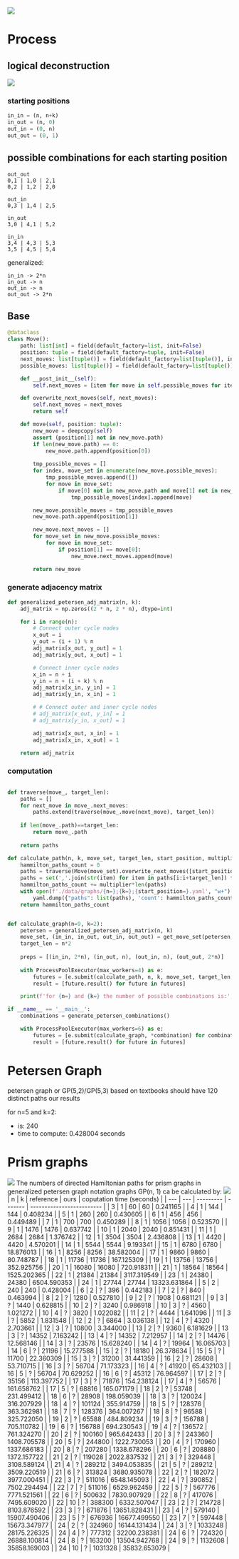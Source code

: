 ![](assets/Pasted%20image%2020230509092647.png)

# Process

## logical deconstruction
![](assets/Pasted%20image%2020230509093312.png)

### starting positions

```python
in_in = (n, n+k)
in_out = (n, 0)
out_in = (0, n)
out_out = (0, 1)
```

## possible combinations for each starting position
```
out_out
0,1 | 1,0 | 2,1
0,2 | 1,2 | 2,0

out_in
0,3 | 1,4 | 2,5

in_out
3,0 | 4,1 | 5,2

in_in
3,4 | 4,3 | 5,3
3,5 | 4,5 | 5,4
```

generalized:
```
in_in -> 2*n 
in_out -> n 
out_in -> n 
out_out -> 2*n
```

## Base
```python
@dataclass
class Move():
    path: list[int] = field(default_factory=list, init=False)
    position: tuple = field(default_factory=tuple, init=False)
    next_moves: list[tuple()] = field(default_factory=list[tuple()], init=False)
    possible_moves: list[tuple()] = field(default_factory=list[tuple()])

    def __post_init__(self):
        self.next_moves = [item for move in self.possible_moves for item in move]

    def overwrite_next_moves(self, next_moves):
        self.next_moves = next_moves
        return self

    def move(self, position: tuple):
        new_move = deepcopy(self)
        assert (position[1] not in new_move.path)
        if len(new_move.path) == 0:
            new_move.path.append(position[0])
    
        tmp_possible_moves = []
        for index, move_set in enumerate(new_move.possible_moves):
            tmp_possible_moves.append([])
            for move in move_set:
                if move[0] not in new_move.path and move[1] not in new_move.path:
                    tmp_possible_moves[index].append(move)

        new_move.possible_moves = tmp_possible_moves
        new_move.path.append(position[1])

        new_move.next_moves = []
        for move_set in new_move.possible_moves:
            for move in move_set:
                if position[1] == move[0]:
                    new_move.next_moves.append(move)

        return new_move
```

### generate adjacency matrix

```python
def generalized_petersen_adj_matrix(n, k):
    adj_matrix = np.zeros((2 * n, 2 * n), dtype=int)

    for i in range(n):
        # Connect outer cycle nodes
        x_out = i
        y_out = (i + 1) % n
        adj_matrix[x_out, y_out] = 1
        adj_matrix[y_out, x_out] = 1

        # Connect inner cycle nodes
        x_in = n + i
        y_in = n + (i + k) % n
        adj_matrix[x_in, y_in] = 1
        adj_matrix[y_in, x_in] = 1

        # # Connect outer and inner cycle nodes
        # adj_matrix[x_out, y_in] = 1
        # adj_matrix[y_in, x_out] = 1

        adj_matrix[x_out, x_in] = 1
        adj_matrix[x_in, x_out] = 1

    return adj_matrix
```

### computation
```python

def traverse(move_, target_len):
    paths = []
    for next_move in move_.next_moves:
        paths.extend(traverse(move_.move(next_move), target_len))
    
    if len(move_.path)==target_len:
        return move_.path
    
    return paths

def calculate_path(n, k, move_set, target_len, start_position, multiplier):
    hammilton_paths_count = 0
    paths = traverse(Move(move_set).overwrite_next_moves([start_position]), target_len)
    paths = set(','.join(str(item) for item in paths[i:i+target_len]) for i in range(0, len(paths), target_len))
    hammilton_paths_count += multiplier*len(paths)
    with open(f'./data/graphs/{n=};{k=};{start_position=}.yaml', "w+") as file:
        yaml.dump({"paths": list(paths), 'count': hammilton_paths_count}, file, default_flow_style=False, sort_keys=False)
    return hammilton_paths_count


def calculate_graph(n=9, k=2):
    petersen = generalized_petersen_adj_matrix(n, k)
    move_set, (in_in, in_out, out_in, out_out) = get_move_set(petersen, n, k)
    target_len = n*2
    
    preps = [(in_in, 2*n), (in_out, n), (out_in, n), (out_out, 2*n)]
    
    with ProcessPoolExecutor(max_workers=4) as e:
        futures = [e.submit(calculate_path, n, k, move_set, target_len, *prep) for prep in preps]
        result = [future.result() for future in futures]

    print(f'for {n=} and {k=} the number of possible combinations is:', sum(result), flush=True)

if __name__ == '__main__':
    combinations = generate_petersen_combinations()

    with ProcessPoolExecutor(max_workers=6) as e:
        futures = [e.submit(calculate_graph, *combination) for combination in combinations]
        result = [future.result() for future in futures]
```

# Petersen Graph
petersen graph or GP(5,2)/GP(5,3) based on textbooks should have 120 distinct paths our results

for n=5 and k=2:
* is: 240
* time to compute: 0.428004 seconds

# Prism graphs
![](assets/Pasted%20image%2020230509092824.png)
The numbers of directed Hamiltonian paths for prism graphs in generalized petersen graph notation graphs GP(n, 1) ca be calculated by:
![](assets/Pasted%20image%2020230509092348.png)
| n   | k   | reference | ours    | coputation time (seconds) |
| --- | --- | --------- | ------- | ------------------------- |
| 3   | 1   | 60        | 60      | 0.241165                  |
| 4   | 1   | 144       | 144     | 0.408234                  |
| 5   | 1   | 260       | 260     | 0.430605                  |
| 6   | 1   | 456       | 456     | 0.449489                  |
| 7   | 1   | 700       | 700     | 0.450289                  |
| 8   | 1   | 1056      | 1056    | 0.523570                  |
| 9   | 1   | 1476      | 1476    | 0.637742                  |
| 10  | 1   | 2040      | 2040    | 0.851431                  |
| 11  | 1   | 2684      | 2684    | 1.376742                  |
| 12  | 1   | 3504      | 3504    | 2.436808                  |
| 13  | 1   | 4420      | 4420    | 4.570201                  |
| 14  | 1   | 5544      | 5544    | 9.193341                  |
| 15  | 1   | 6780      | 6780    | 18.876013                 |
| 16  | 1   | 8256      | 8256    | 38.582004                 |
| 17  | 1   | 9860      | 9860    | 80.748787                 |
| 18  | 1   | 11736     | 11736   | 167.125309                |
| 19  | 1   | 13756     | 13756   | 352.925756                |
| 20  | 1   | 16080     | 16080   | 720.918311                |
| 21  | 1   | 18564     | 18564   | 1525.202365               |
| 22  | 1   | 21384     | 21384   | 3117.319549               |
| 23  | 1   | 24380     | 24380   | 6504.590353               |
| 24  | 1   | 27744     | 27744   | 13323.631864              |
| 5   | 2   | 240       | 240     | 0.428004                  |
| 6   | 2   | ?         | 396     | 0.442183                  |
| 7   | 2   | ?         | 840     | 0.463994                  |
| 8   | 2   | ?         | 1280    | 0.527810                  |
| 9   | 2   | ?         | 1908    | 0.681121                  |
| 9   | 3   | ?         | 1440    | 0.628815                  |
| 10  | 2   | ?         | 3240    | 0.986918                  |
| 10  | 3   | ?         | 4560    | 1.021272                  |
| 10  | 4   | ?         | 3820    | 1.022082                  |
| 11  | 2   | ?         | 4444    | 1.641096                  |
| 11  | 3   | ?         | 5852    | 1.831548                  |
| 12  | 2   | ?         | 6864    | 3.036138                  |
| 12  | 4   | ?         | 4320    | 2.703661                  |
| 12  | 3   | ?         | 10800   | 3.344000                  |
| 13  | 2   | ?         | 9360    | 6.181629                  |
| 13  | 3   | ?         | 14352   | 7.163242                  |
| 13  | 4   | ?         | 14352   | 7.212957                  |
| 14  | 2   | ?         | 14476   | 12.568146                 |
| 14  | 3   | ?         | 23576   | 15.628240                 |
| 14  | 4   | ?         | 19964   | 16.065703                 |
| 14  | 6   | ?         | 21196   | 15.277588                 |
| 15  | 2   | ?         | 18180   | 26.378634                 |
| 15  | 5   | ?         | 11700   | 22.360309                 |
| 15  | 3   | ?         | 31200   | 31.441359                 |
| 16  | 2   | ?         | 28608   | 53.710715                 |
| 16  | 3   | ?         | 56704   | 71.173323                 |
| 16  | 4   | ?         | 41920   | 65.432103                 |
| 16  | 5   | ?         | 56704   | 70.629252                 |
| 16  | 6   | ?         | 45312   | 76.964597                 |
| 17  | 2   | ?         | 35156   | 113.397752                |
| 17  | 3   | ?         | 71876   | 154.238124                |
| 17  | 4   | ?         | 56576   | 161.658762                |
| 17  | 5   | ?         | 68816   | 165.071179                |
| 18  | 2   | ?         | 53748   | 231.499412                |
| 18  | 6   | ?         | 28908   | 198.059039                |
| 18  | 3   | ?         | 120024  | 316.207929                |
| 18  | 4   | ?         | 101124  | 355.914759                |
| 18  | 5   | ?         | 128376  | 363.362981                |
| 18  | 7   | ?         | 128376  | 364.007267                |
| 18  | 8   | ?         | 96588   | 325.722050                |
| 19  | 2   | ?         | 65588   | 484.809234                |
| 19  | 3   | ?         | 156788  | 705.110782                |
| 19  | 6   | ?         | 156788  | 694.230543                |
| 19  | 4   | ?         | 136572  | 761.324270                |
| 20  | 2   | ?         | 100160  | 965.642433                |
| 20  | 3   | ?         | 243360  | 1408.705578               |
| 20  | 5   | ?         | 244800  | 1222.730053               |
| 20  | 4   | ?         | 170960  | 1337.686183               |
| 20  | 8   | ?         | 207280  | 1338.678296               |
| 20  | 6   | ?         | 208880  | 1372.157722               |
| 21  | 2   | ?         | 119028  | 2022.837532               |
| 21  | 3   | ?         | 329448  | 3108.589124               |
| 21  | 4   | ?         | 289212  | 3494.053835               |
| 21  | 5   | ?         | 289212  | 3509.220519               |
| 21  | 6   | ?         | 313824  | 3680.935078               |
| 22  | 2   | ?         | 182072  | 3977.000451               |
| 22  | 3   | ?         | 511016  | 6548.145093               |
| 22  | 4   | ?         | 390852  | 7502.294494               |
| 22  | 7   | ?         | 511016  | 6529.962459               |
| 22  | 5   | ?         | 567776  | 7771.521561               |
| 22  | 6   | ?         | 500632  | 7830.907929               |
| 22  | 8   | ?         | 417076  | 7495.609020               |
| 22  | 10  | ?         | 388300  | 6332.507047               |
| 23  | 2   | ?         | 214728  | 8103.876592               |
| 23  | 3   | ?         | 671876  | 13651.828431              |
| 23  | 4   | ?         | 579140  | 15907.490406              |
| 23  | 5   | ?         | 676936  | 16677.499550              |
| 23  | 7   | ?         | 597448  | 15673.347977              |
| 24  | 2   | ?         | 324960  | 16144.131434              |
| 24  | 3   | ?         | 1033248 | 28175.226325              |
| 24  | 4   | ?         | 777312  | 32200.238381              |
| 24  | 6   | ?         | 724320  | 26888.100814              |
| 24  | 8   | ?         | 163200  | 13504.942768              |
| 24  | 9   | ?         | 1132608 | 35858.169003              |
| 24  | 10  | ?         | 1031328 | 35832.653079              |
